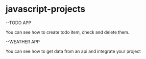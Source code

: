 # javascript-projects

--TODO APP

You can see how to create todo item, check and delete them.

--WEATHER APP

You can see how to get data from an api and integrate your project
